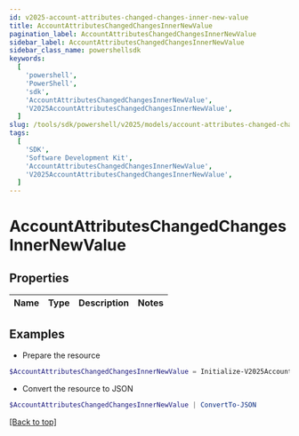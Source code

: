 ```yaml
---
id: v2025-account-attributes-changed-changes-inner-new-value
title: AccountAttributesChangedChangesInnerNewValue
pagination_label: AccountAttributesChangedChangesInnerNewValue
sidebar_label: AccountAttributesChangedChangesInnerNewValue
sidebar_class_name: powershellsdk
keywords:
  [
    'powershell',
    'PowerShell',
    'sdk',
    'AccountAttributesChangedChangesInnerNewValue',
    'V2025AccountAttributesChangedChangesInnerNewValue',
  ]
slug: /tools/sdk/powershell/v2025/models/account-attributes-changed-changes-inner-new-value
tags:
  [
    'SDK',
    'Software Development Kit',
    'AccountAttributesChangedChangesInnerNewValue',
    'V2025AccountAttributesChangedChangesInnerNewValue',
  ]
---
```


# AccountAttributesChangedChangesInnerNewValue

## Properties

| Name | Type | Description | Notes |
| ---- | ---- | ----------- | ----- |

## Examples

- Prepare the resource

```powershell
$AccountAttributesChangedChangesInnerNewValue = Initialize-V2025AccountAttributesChangedChangesInnerNewValue
```

- Convert the resource to JSON

```powershell
$AccountAttributesChangedChangesInnerNewValue | ConvertTo-JSON
```

[[Back to top]](#)
